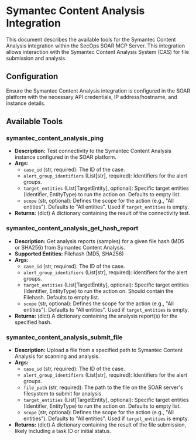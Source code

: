 # Symantec Content Analysis Integration

This document describes the available tools for the Symantec Content Analysis integration within the SecOps SOAR MCP Server. This integration allows interaction with the Symantec Content Analysis System (CAS) for file submission and analysis.

## Configuration

Ensure the Symantec Content Analysis integration is configured in the SOAR platform with the necessary API credentials, IP address/hostname, and instance details.

## Available Tools

### symantec_content_analysis_ping
- **Description:** Test connectivity to the Symantec Content Analysis instance configured in the SOAR platform.
- **Args:**
    - `case_id` (str, required): The ID of the case.
    - `alert_group_identifiers` (List[str], required): Identifiers for the alert groups.
    - `target_entities` (List[TargetEntity], optional): Specific target entities (Identifier, EntityType) to run the action on. Defaults to empty list.
    - `scope` (str, optional): Defines the scope for the action (e.g., "All entities"). Defaults to "All entities". Used if `target_entities` is empty.
- **Returns:** (dict) A dictionary containing the result of the connectivity test.

### symantec_content_analysis_get_hash_report
- **Description:** Get analysis reports (samples) for a given file hash (MD5 or SHA256) from Symantec Content Analysis.
- **Supported Entities:** Filehash (MD5, SHA256)
- **Args:**
    - `case_id` (str, required): The ID of the case.
    - `alert_group_identifiers` (List[str], required): Identifiers for the alert groups.
    - `target_entities` (List[TargetEntity], optional): Specific target entities (Identifier, EntityType) to run the action on. Should contain the Filehash. Defaults to empty list.
    - `scope` (str, optional): Defines the scope for the action (e.g., "All entities"). Defaults to "All entities". Used if `target_entities` is empty.
- **Returns:** (dict) A dictionary containing the analysis report(s) for the specified hash.

### symantec_content_analysis_submit_file
- **Description:** Upload a file from a specified path to Symantec Content Analysis for scanning and analysis.
- **Args:**
    - `case_id` (str, required): The ID of the case.
    - `alert_group_identifiers` (List[str], required): Identifiers for the alert groups.
    - `file_path` (str, required): The path to the file on the SOAR server's filesystem to submit for analysis.
    - `target_entities` (List[TargetEntity], optional): Specific target entities (Identifier, EntityType) to run the action on. Defaults to empty list.
    - `scope` (str, optional): Defines the scope for the action (e.g., "All entities"). Defaults to "All entities". Used if `target_entities` is empty.
- **Returns:** (dict) A dictionary containing the result of the file submission, likely including a task ID or initial status.
